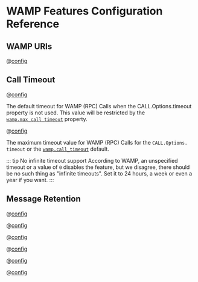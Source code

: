 # WAMP Features Configuration Reference

## WAMP URIs

@[config](wamp.uri.strictness,loose|strict,loose,v0.9.0)


## Call Timeout

@[config](wamp.call_timeout,duration_time_units,30s,v0.1.0)

The default timeout for WAMP (RPC) Calls when the CALL.Options.timeout
property is not used. This value will be restricted by the
[`wamp.max_call_timeout`](#wamp.max_call_timeout) property.



@[config](wamp.max_call_timeout,duration_time_units,10m,v0.1.0)

The maximum timeout value for WAMP (RPC) Calls for the `CALL.Options.
timeout` or the [`wamp.call_timeout`](#wamp.call_timeout) default.

::: tip No infinite timeout support
According to WAMP, an unspecified timeout or a value of `0` disables the  feature, but we disagree, there should be no such thing as "infinite timeouts". Set it to 24 hours, a week or even a year if you want.
:::


## Message Retention

@[config](wamp.message_retention.default_ttl,time_duration_units,0,v0.9.0)

@[config](wamp.message_retention.enabled,on|off,on,v0.9.0)

@[config](wamp.message_retention.max_memory,byte_size_units,1GB,v0.9.0)

@[config](wamp.message_retention.max_message_size,byte_size_units,64KB,v0.9.0)

@[config](wamp.message_retention.max_messages,integer,1000000,v0.9.0)

@[config](wamp.message_retention.storage_type,ram|disk|ram_disk,ram,v0.9.0)



